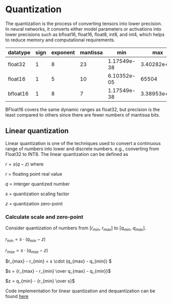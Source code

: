 # Quantization

The quantization is the process of converting tensors into lower precision. In neural networks, it converts either model parameters or activations into lower precisions such as bfloat16, float16, float8, int8, and int4, which helps to reduce memory and computational requirements.

| datatype | sign | exponent | mantissa | min | max | resolution |
| --- | --- | --- | --- | --- | --- | --- | 
| float32 | 1 | 8 | 23 | 1.17549e-38 | 3.40282e+38 | 1e-06 | 
| float16 | 1 | 5 | 10 | 6.10352e-05 | 65504 | 0.001 | 
| bfloat16 | 1 | 8 | 7 | 1.17549e-38 | 3.38953e+38 | 0.01 |

BFloat16 covers the same dynamic ranges as float32, but precision is the least compared to others since there are fewer numbers of mantissa bits.

## Linear quantization

Linear quantization is one of the techniques used to convert a continuous range of numbers into lower and discrete numbers. e.g., converting from Float32 to INT8. The linear quantization can be defined as

$r = s(q - z)$ where

$r$ = floating point real value

$q$ = interger quantized number

$s$ = quantization scaling factor

$z$ = quantization zero-point

### Calculate scale and zero-point

Consider quantization of numbers from [$r_{min}$, $r_{max}$] to [$q_{min}$, $q_{max}$]. 

$r_{min} = s \cdot (q_{min} - z)$

$r_{max} = s \cdot (q_{max} - z)$

$r_{max} - r_{min} = s \cdot (q_{max} - q_{min}) $

$s = {r_{max} - r_{min} \over q_{max} - q_{min}}$

$z = q_{min} - {r_{min} \over s}$

Code implementation for linear quantization and dequantization can be found [here](/notes/dl/modules/quantization.py)